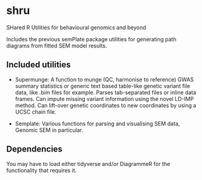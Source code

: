 # shru
SHared R Utilities for behavioural genomics and beyond

Includes the previous semPlate package utilities for generating path diagrams from fitted SEM model results.

## Included utilities
- Supermunge: A function to munge (QC, harmonise to reference) GWAS summary statistics or generic text based table-like genetic variant file data, like .bim files for example. Parses tab-separated files or inline data frames. Can impute missing variant information using the novel LD-IMP method. Can lift-over genetic coordinates to new coordinates by using a UCSC chain file.

- Semplate: Various functions for parsing and visualising SEM data, Genomic SEM in particular.

## Dependencies
You may have to load either tidyverse and/or DiagrammeR for the functionality that requires it.
